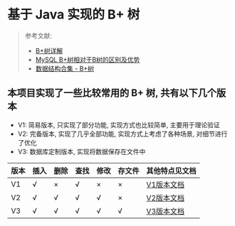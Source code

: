 # 基于 Java 实现的 B+ 树
> 参考文献:
> - [B+树详解](https://ivanzz1001.github.io/records/post/data-structure/2018/06/16/ds-bplustree)
> - [MySQL B+树相对于B树的区别及优势](https://juejin.cn/post/7117516433386373133)
> - [数据结构合集 - B+树](https://www.bilibili.com/video/BV1bs421u7pY/)

## 本项目实现了一些比较常用的 B+ 树, 共有以下几个版本

- V1: 简易版本, 只实现了部分功能, 实现方式也比较简单, 主要用于理论验证
- V2: 完备版本, 实现了几乎全部功能, 实现方式上考虑了各种场景, 对细节进行了优化
- V3: 数据库定制版本, 实现将数据保存在文件中

| 版本  | 插入  | 删除  | 查找  | 修改  | 存文件 | 其他特点见文档                |
| --- | --- | --- | --- | --- | --- | ---------------------- |
| V1  | √   | ×   | √   | ×   | ×   | [V1版本文档](README.V1.md) |
| V2  | √   | √   | √   | √   | ×   | [V2版本文档](README.V2.md) |
| V3  | √   | √   | √   | √   | √   | [V3版本文档](README.V3.md) |


